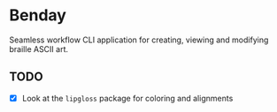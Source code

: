 # Benday

Seamless workflow CLI application for creating, viewing and modifying braille ASCII art.

## TODO

- [x] Look at the `lipgloss` package for coloring and alignments
